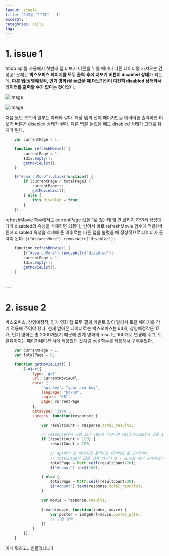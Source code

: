 ```yaml
---
layout: single
title: "파이널 프로젝트 - 1"
excerpt: ''
categories: daily
tag: 
---
```


# 1. issue 1

tmdb api를 사용해서 첫번째 탭 더보기 버튼을 누를 때마다 다른 데이터를 가져오는 건 성공! 문제는 **박스오피스 페이지를 모두 출력 후에 더보기 버튼이 disabled 상태**가 되는데, **다른 탭(상영예정작, 인기 영화)을 눌렀을 때 더보기란이 여전히 disabled 상태라서 데이터를 출력할 수가 없다는 것**이었다.

![image](https://user-images.githubusercontent.com/87356533/149783947-5d55c1b2-0b70-445b-b374-2bbf76f4f855.png)

![image](https://user-images.githubusercontent.com/87356533/149783283-c04e680a-fef4-4119-8a4a-950957e6f918.png)

처음 짰던 코드의 일부는 아래와 같다. 해당 탭의 전체 페이지만큼 데이터를 출력하면 더보기 버튼은 disabled 상태가 된다. 다른 탭을 눌렀을 때도 disabled 상태가 그대로 유지가 된다.

```js
    var currentPage = 1;

    function refreshMovie() {
        currentPage = 1;
        $div.empty();
        getMovieList();
	}

    $("#searchMore").click(function() {
        if (currentPage < totalPage) {
            currentPage++;
            getMovieList();
        } else {
            this.disabled = true;
        }
    });
```

refreshMovie 함수에서도 currentPage 값을 1로 줬는데 왜 안 풀리지 하면서 끙끙대다가 disabled의 속성을 삭제하면 되겠다, 싶어서 바로 refreshMovie 함수에 적용! 버튼에 disabled 속성을 삭제해 준 이후로는 다른 탭을 눌렀을 때 정상적으로 데이터가 출력이 된다. `$("#searchMore").removeAttr("disabled");`

```java
    function refreshMovie() {
        $("#searchMore").removeAttr("disabled");
        currentPage = 1;
        $div.empty();
        getMovieList();
    }
```

<br>
---

# 2. issue 2
박스오피스, 상영예정작, 인기 영화 탭 모두 결과 카운트 값이 달라서 토탈 페이지를 각기 적용해 주어야 했다. 현재 받아온 데이터로는 박스오피스는 64개, 상영예정작은 17개, 인기 영화는 총 2000개였기 때문에 인기 영화의 result는 100개로 변경해 주고, 토탈페이지는 페이지네이션 시에 적용했던 것처럼 ceil 함수를 적용해서 구해주었다. 

```js
    var currentPage = 1;
    var totalPage = 0;

    function getMovieList() {
        $.ajax({					
            type: 'get',
            url: currentMovieUrl,
            data: {
                "api_key": "your api key",
                language: "ko-KR",
                region: "KR",
                page: currentPage
            },
            dataType: 'json',
            success: function(response) {
                
                var resultCount = response.total_results;
                
                // response에서 구한 값이 100개 이상이면 resultCount의 값을 100으로 설정해준다.
                if (resultCount > 100) {
                    resultCount = 100;
                    
                    // api에서 한 페이지당 불러오는 데이터는 총 20개이다. 
                    // totalPage의 값을 전체 데이터 수 / 20으로 해서 구해주었다.
                    totalPage = Math.ceil(resultCount/20);
                    $("#count").text(100);
                    
                } else {
                    totalPage = Math.ceil(resultCount/20);
                    $("#count").text(response.total_results);
                }
                
                var movie = response.results;
                
                $.each(movie, function(index, movie) {
                    var poster = imageUrl+movie.poster_path; 
                    // 구현 생략
                })
            }
        });	
    }
```

이게 뭐라고.. 힘들었냐..!!!